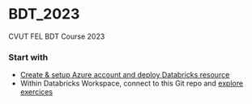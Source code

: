 # BDT_2023

CVUT FEL BDT Course 2023

### Start with

- [Create & setup Azure account and deploy Databricks resource](/account_setup/azure_databricks.md)
- Within Databricks Workspace, connect to this Git repo and [explore exercices](exercises)
